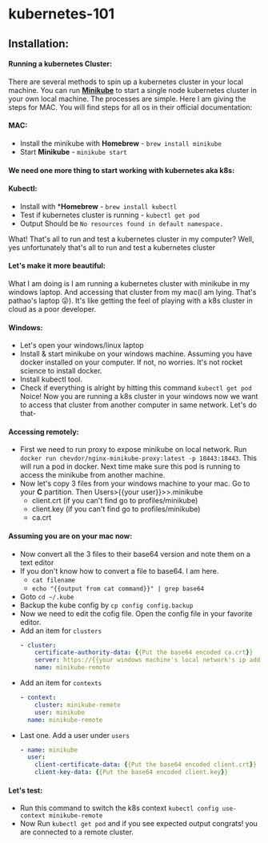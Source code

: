 # kubernetes-101

## Installation:

#### Running a kubernetes Cluster:
There are several methods to spin up a kubernetes cluster in your local machine. You can run [**Minikube**](https://minikube.sigs.k8s.io/docs/start/) to start a single node kubernetes cluster in your own local machine.
The processes are simple. Here I am giving the steps for MAC. You will find steps for all os in their official documentation:
  #### MAC:
  - Install the minikube with **Homebrew** -  ```brew install minikube```
  - Start **Minikube** - ```minikube start```

#### We need one more thing to start working with kubernetes aka k8s:
  #### Kubectl:
  - Install with ***Homebrew** - ```brew install kubectl```
  - Test if kubernetes cluster is running - ```kubectl get pod```
  - Output Should be ```No resources found in default namespace.```

What! That's all to run and test a kubernetes cluster in my computer?
Well, yes unfortunately that's all to run and test a kubernetes cluster

#### Let's make it more beautiful:
What I am doing is I am running a kubernetes cluster with minikube in my windows laptop. And accessing that cluster from my mac(I am lying. That's pathao's laptop :stuck_out_tongue_winking_eye:). It's like getting the feel of playing with a k8s cluster in cloud as a poor developer.
  #### Windows:
  - Let's open your windows/linux laptop
  - Install & start minikube on your windows machine. Assuming you have docker installed on your computer. If not, no worries. It's not rocket science to install docker.
  - Install kubectl tool.
  - Check if everything is alright by hitting this command ```kubectl get pod```
Noice! Now you are running a k8s cluster in your windows now we want to access that cluster from another computer in same network. Let's do that-
  #### Accessing remotely:
  - First we need to run proxy to expose minikube on local network. Run ```docker run chevdor/nginx-minikube-proxy:latest -p 18443:18443```. This will run a pod in docker. Next time make sure this pod is running to access the minikube from another machine.
  - Now let's copy 3 files from your windows machine to your mac. Go to your **C** partition. Then Users>{{your user}}>>.minikube
      - client.crt (if you can't find go to profiles/minikube)
      - client.key (if you can't find go to profiles/minikube)
      - ca.crt
  #### Assuming you are on your mac now:
  - Now convert all the 3 files to their base64 version and note them on a text editor
  - If you don't know how to convert a file to base64. I am here.
      - ```cat filename```
      - ```echo "{{output from cat command}}" | grep base64```
  - Goto ```cd ~/.kube```
  - Backup the kube config by ```cp config config.backup```
  - Now we need to edit the cofig file. Open the config file in your favorite editor.
  - Add an item for ```clusters```
    ```yaml
    - cluster:
        certificate-authority-data: {{Put the base64 encoded ca.crt}}
        server: https://{{your windows machine's local network's ip address}}:18443
        name: minikube-remote
    ```
  - Add an item for ```contexts```
    ```yaml
    - context:
        cluster: minikube-remote
        user: minikube
      name: minikube-remote
    ```
 - Last one. Add a user under ```users```
    ```yaml
    - name: minikube
      user:
        client-certificate-data: {{Put the base64 encoded client.crt}}
        client-key-data: {{Put the base64 encoded client.key}}
    ```
 #### Let's test:
   - Run this command to switch the k8s context ```kubectl config use-context minikube-remote```
   - Now Run ```kubectl get pod``` and if you see expected output congrats! you are connected to a remote cluster.
